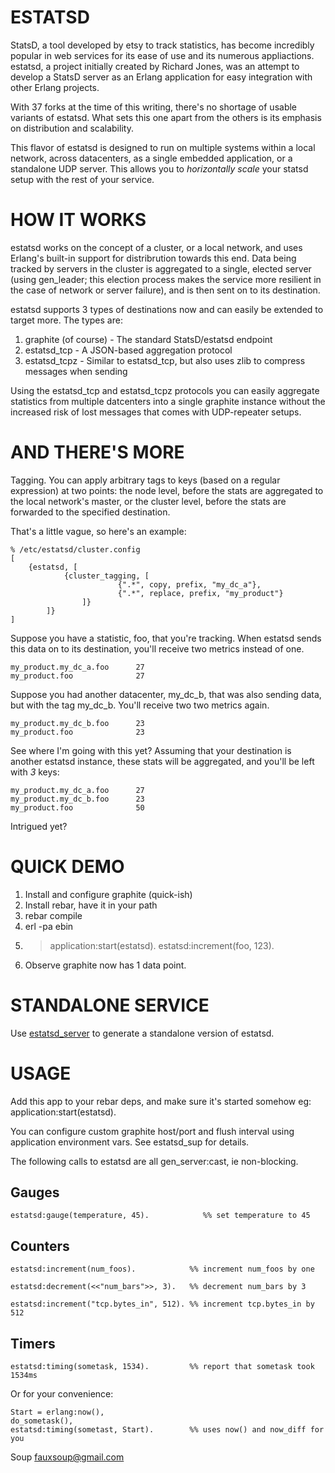 ESTATSD
==========
StatsD, a tool developed by etsy to track statistics, has become incredibly popular in web services
for its ease of use and its numerous appliactions. estatsd, a project initially created by Richard Jones,
was an attempt to develop a StatsD server as an Erlang application for easy integration with other Erlang
projects.

With 37 forks at the time of this writing, there's no shortage of usable variants of estatsd. What sets this one
apart from the others is its emphasis on distribution and scalability.

This flavor of estatsd is designed to run on multiple systems within a local network, across datacenters, as
a single embedded application, or a standalone UDP server. This allows you to *horizontally scale* your statsd 
setup with the rest of your service.

HOW IT WORKS
==========
estatsd works on the concept of a cluster, or a local network, and uses Erlang's built-in support for distribrution
towards this end. Data being tracked by servers in the cluster is aggregated to a single, elected server (using
gen_leader; this election process makes the service more resilient in the case of network or server failure), and
is then sent on to its destination.

estatsd supports 3 types of destinations now and can easily be extended to target more. The types are:

1. graphite (of course) - The standard StatsD/estatsd endpoint
2. estatsd_tcp          - A JSON-based aggregation protocol
3. estatsd_tcpz         - Similar to estatsd_tcp, but also uses zlib to compress messages when sending

Using the estatsd_tcp and estatsd_tcpz protocols you can easily aggregate statistics from multiple datcenters into
a single graphite instance without the increased risk of lost messages that comes with UDP-repeater setups.

AND THERE'S MORE
=========
Tagging. You can apply arbitrary tags to keys (based on a regular expression) at two points: the node level, before
the stats are aggregated to the local network's master, or the cluster level, before the stats are forwarded to the
specified destination.

That's a little vague, so here's an example:

    % /etc/estatsd/cluster.config
    [
        {estatsd, [
                {cluster_tagging, [
                            {".*", copy, prefix, "my_dc_a"},
                            {".*", replace, prefix, "my_product"}
                    ]}
            ]}
    ]

Suppose you have a statistic, foo, that you're tracking. When estatsd sends this data on to its destination, you'll
receive two metrics instead of one.

    my_product.my_dc_a.foo      27
    my_product.foo              27

Suppose you had another datacenter, my_dc_b, that was also sending data, but with the tag my_dc_b. You'll receive two
two metrics again.

    my_product.my_dc_b.foo      23
    my_product.foo              23

See where I'm going with this yet? Assuming that your destination is another estatsd instance, these stats will be
aggregated, and you'll be left with *3* keys:

    my_product.my_dc_a.foo      27
    my_product.my_dc_b.foo      23
    my_product.foo              50

Intrigued yet?

QUICK DEMO
==========

1. Install and configure graphite (quick-ish)
2. Install rebar, have it in your path
3. rebar compile
4. erl -pa ebin
5. > application:start(estatsd).
   > estatsd:increment(foo, 123).
6. Observe graphite now has 1 data point.

STANDALONE SERVICE
==========

Use [estatsd_server](https://github.com/fauxsoup/estatsd_server) to generate a standalone version of estatsd.

USAGE
=====

Add this app to your rebar deps, and make sure it's started somehow
eg: application:start(estatsd).

You can configure custom graphite host/port and flush interval using 
application environment vars. See estatsd_sup for details.

The following calls to estatsd are all gen_server:cast, ie non-blocking.

Gauges
--------

    estatsd:gauge(temperature, 45).            %% set temperature to 45

Counters
--------

    estatsd:increment(num_foos).            %% increment num_foos by one

    estatsd:decrement(<<"num_bars">>, 3).   %% decrement num_bars by 3

    estatsd:increment("tcp.bytes_in", 512). %% increment tcp.bytes_in by 512

Timers
------

    estatsd:timing(sometask, 1534).         %% report that sometask took 1534ms

Or for your convenience: 

    Start = erlang:now(),
    do_sometask(), 
    estatsd:timing(sometast, Start).        %% uses now() and now_diff for you



Soup <fauxsoup@gmail.com>
